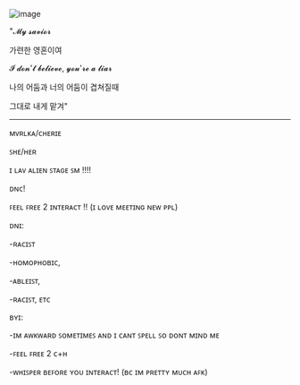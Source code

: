 ![image](https://github.com/mvrlka/mvrlka/assets/169547594/35423942-fd54-4241-9592-a73bb601b968)

"𝓜𝔂 𝓼𝓪𝓿𝓲𝓸𝓻

가련한 영혼이여

𝓘 𝓭𝓸𝓷'𝓽 𝓫𝓮𝓵𝓲𝓮𝓿𝓮, 𝔂𝓸𝓾'𝓻𝓮 𝓪 𝓵𝓲𝓪𝓻

나의 어둠과 너의 어둠이 겹쳐질때

그대로 내게 맡겨"

_______________________________________________________________________________________

ᴍᴠʀʟᴋᴀ/ᴄʜᴇʀɪᴇ

ꜱʜᴇ/ʜᴇʀ

ɪ ʟᴀᴠ ᴀʟɪᴇɴ ꜱᴛᴀɢᴇ ꜱᴍ !!!! 

ᴅɴᴄ!

ꜰᴇᴇʟ ꜰʀᴇᴇ 2 ɪɴᴛᴇʀᴀᴄᴛ !! (ɪ ʟᴏᴠᴇ ᴍᴇᴇᴛɪɴɢ ɴᴇᴡ ᴘᴘʟ)

ᴅɴɪ:

-ʀᴀᴄɪꜱᴛ

-ʜᴏᴍᴏᴘʜᴏʙɪᴄ,

-ᴀʙʟᴇɪꜱᴛ, 

-ʀᴀᴄɪꜱᴛ, ᴇᴛᴄ

ʙʏɪ:

-ɪᴍ ᴀᴡᴋᴡᴀʀᴅ ꜱᴏᴍᴇᴛɪᴍᴇꜱ ᴀɴᴅ ɪ ᴄᴀɴᴛ ꜱᴘᴇʟʟ ꜱᴏ ᴅᴏɴᴛ ᴍɪɴᴅ ᴍᴇ

-ꜰᴇᴇʟ ꜰʀᴇᴇ 2 ᴄ+ʜ

-ᴡʜɪꜱᴘᴇʀ ʙᴇꜰᴏʀᴇ ʏᴏᴜ ɪɴᴛᴇʀᴀᴄᴛ! (ʙᴄ ɪᴍ ᴘʀᴇᴛᴛʏ ᴍᴜᴄʜ ᴀꜰᴋ)






<!---
mvrlka/mvrlka is a ✨ special ✨ repository because its `README.md` (this file) appears on your GitHub profile.
You can click the Preview link to take a look at your changes.
--->
